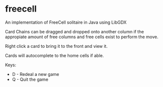 # freecell
An implementation of FreeCell solitaire in Java using LibGDX

Card Chains can be dragged and dropped onto another column if the appropiate amount of free columns and free cells exist to perform the move.

Right click a card to bring it to the front and view it.

Cards will autocomplete to the home cells if able.

Keys:

- D - Redeal a new game
- Q - Quit the game
